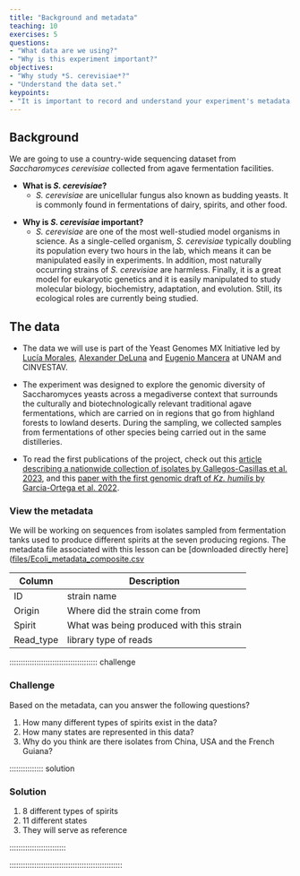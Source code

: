 ```yaml
---
title: "Background and metadata"
teaching: 10
exercises: 5
questions:
- "What data are we using?"
- "Why is this experiment important?"
objectives:
- "Why study *S. cerevisiae*?"
- "Understand the data set."
keypoints:
- "It is important to record and understand your experiment's metadata."
---
```


## Background

We are going to use a country-wide sequencing dataset from *Saccharomyces cerevisiae* collected from agave fermentation facilities.

- **What is *S. cerevisiae*?**
  - *S. cerevisiae* are unicellular fungus also known as budding yeasts. It is commonly found in fermentations of dairy, spirits, and other food. 


<!-- https://es.wikipedia.org/wiki/Saccharomyces_cerevisiae#/media/Archivo:S_cerevisiae_under_DIC_microscopy.jpg -->

- **Why is *S. cerevisiae* important?**
  - *S. cerevisiae* are one of the most well-studied model organisms in science. As a single-celled organism, *S. cerevisiae* typically doubling its population every two hours in the lab, which means it can be manipulated easily in experiments. In addition, most naturally occurring strains of *S. cerevisiae* are harmless. Finally, it is a great model for eukaryotic genetics and it is easily manipulated to study molecular biology, biochemistry, adaptation, and evolution. Still, its ecological roles are currently being studied.

## The data

- The data we will use is part of the Yeast Genomes MX Initiative led by [Lucía Morales](https://liigh.unam.mx/profile/dra-lucia-morales/), [Alexander DeLuna](https://langebio.cinvestav.mx/Dr-Alexander-de-Luna-Fors) and [Eugenio Mancera](https://ira.cinvestav.mx/ingenieriagenetica/dr-eugenio-mancera/) at UNAM and CINVESTAV.

- The experiment was designed to explore the genomic diversity of Saccharomyces yeasts across a megadiverse context that surrounds the culturally and biotechnologically relevant traditional agave fermentations, which are carried on in regions that go from highland forests to lowland deserts. During the sampling, we collected samples from fermentations of other species being carried out in the same distilleries.

- To read the first publications of the project, check out this [article describing a nationwide collection of isolates by Gallegos-Casillas et al. 2023](https://www.biorxiv.org/content/10.1101/2023.07.02.547337v1), and this [paper with the first genomic draft of *Kz. humilis* by Garcia-Ortega et al. 2022](https://journals.asm.org/doi/10.1128/mra.01154-21).

### View the metadata

We will be working on sequences from isolates sampled from fermentation tanks used to produce different spirits at the seven producing regions. The metadata file associated with this lesson can be [downloaded directly here]([files/Ecoli_metadata_composite.csv](https://docs.google.com/spreadsheets/d/1mQFl-YEGzwSK77qzT8YL1FSzJ5kfe2ujvHBwST1JY5s/edit?usp=sharing) 

| Column           | Description                                     | 
| ---------------- | ----------------------------------------------- |
| ID               | strain name                                     | 
| Origin           | Where did the strain come from                  | 
| Spirit           | What was being produced with this strain        | 
| Read_type        | library type of reads                           | 


:::::::::::::::::::::::::::::::::::::::  challenge

### Challenge

Based on the metadata, can you answer the following questions?

1. How many different types of spirits exist in the data?
2. How many states are represented in this data?
3. Why do you think are there isolates from China, USA and the French Guiana?

:::::::::::::::  solution

### Solution

1. 8 different types of spirits
2. 11 different states
3. They will serve as reference

:::::::::::::::::::::::::

::::::::::::::::::::::::::::::::::::::::::::::::::





